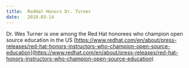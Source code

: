 ```yaml
---
title:  RedHat Honors Dr. Turner
date:   2018-03-14
---
```


Dr. Wes Turner is one among the Red Hat honorees who champion open source education in the US 
[https://www.redhat.com/en/about/press-releases/red-hat-honors-instructors-who-champion-open-source-education](https://www.redhat.com/en/about/press-releases/red-hat-honors-instructors-who-champion-open-source-education)
  